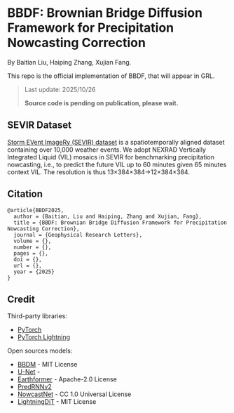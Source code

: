# BBDF: Brownian Bridge Diffusion Framework for Precipitation Nowcasting Correction

By Baitian Liu, Haiping Zhang, Xujian Fang.

This repo is the official implementation of BBDF, that will appear in GRL.



> Last update: 2025/10/26
>
> **Source code is pending on publication, please wait.**







## SEVIR Dataset

[Storm EVent ImageRy (SEVIR) dataset](https://sevir.mit.edu/) is a spatiotemporally aligned dataset containing over 10,000 weather events. We adopt NEXRAD Vertically Integrated Liquid (VIL) mosaics in SEVIR for benchmarking precipitation nowcasting, i.e., to predict the future VIL up to 60 minutes given 65 minutes context VIL. The resolution is thus 13×384×384→12×384×384.



## Citation

```
@article{BBDF2025,
  author = {Baitian, Liu and Haiping, Zhang and Xujian, Fang},
  title = {BBDF: Brownian Bridge Diffusion Framework for Precipitation Nowcasting Correction},
  journal = {Geophysical Research Letters},
  volume = {},
  number = {},
  pages = {},
  doi = {},
  url = {},
  year = {2025}
}

```





## Credit

Third-party libraries:

- [PyTorch](https://pytorch.org/)
- [PyTorch Lightning](https://www.pytorchlightning.ai/)



Open sources models:

- [BBDM](https://github.com/xuekt98/BBDM/tree/main) - MIT License
- [U-Net]() - 
- [Earthformer](https://github.com/amazon-science/earth-forecasting-transformer) - Apache-2.0 License
- [PredRNNv2](https://github.com/thuml/predrnn-pytorch) 
- [NowcastNet](https://doi.org/10.24433/CO.0832447.v1) - CC 1.0 Universal License
- [LightningDiT](https://github.com/hustvl/LightningDiT) - MIT License



